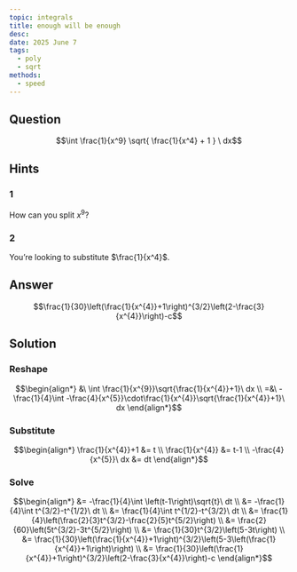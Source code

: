 ```yaml
---
topic: integrals
title: enough will be enough
desc: 
date: 2025 June 7
tags:
  - poly
  - sqrt
methods:
  - speed
---
```



## Question
```math
\int
  \frac{1}{x^9}
  \sqrt{
    \frac{1}{x^4} + 1
  }
\ dx
```


## Hints

### 1
How can you split $x^9$?

### 2
You’re looking to substitute $\frac{1}{x^4}$.


## Answer
```math
\frac{1}{30}\left(\frac{1}{x^{4}}+1\right)^{3/2}\left(2-\frac{3}{x^{4}}\right)-c
```


## Solution

### Reshape
```math
\begin{align*}
  &\ \int \frac{1}{x^{9}}\sqrt{\frac{1}{x^{4}}+1}\ dx
  \\ =&\ -\frac{1}{4}\int -\frac{4}{x^{5}}\cdot\frac{1}{x^{4}}\sqrt{\frac{1}{x^{4}}+1}\ dx
\end{align*}
```

### Substitute
```math
\begin{align*}
  \frac{1}{x^{4}}+1 &= t
  \\ \frac{1}{x^{4}} &= t-1
  \\ -\frac{4}{x^{5}}\ dx &= dt
\end{align*}
```

### Solve
```math
\begin{align*}
  &= -\frac{1}{4}\int \left(t-1\right)\sqrt{t}\ dt
  \\ &= -\frac{1}{4}\int t^{3/2}-t^{1/2}\ dt
  \\ &= \frac{1}{4}\int t^{1/2}-t^{3/2}\ dt
  \\ &= \frac{1}{4}\left(\frac{2}{3}t^{3/2}-\frac{2}{5}t^{5/2}\right)
  \\ &= \frac{2}{60}\left(5t^{3/2}-3t^{5/2}\right)
  \\ &= \frac{1}{30}t^{3/2}\left(5-3t\right)
  \\ &= \frac{1}{30}\left(\frac{1}{x^{4}}+1\right)^{3/2}\left(5-3\left(\frac{1}{x^{4}}+1\right)\right)
  \\ &= \frac{1}{30}\left(\frac{1}{x^{4}}+1\right)^{3/2}\left(2-\frac{3}{x^{4}}\right)-c
\end{align*}
```
